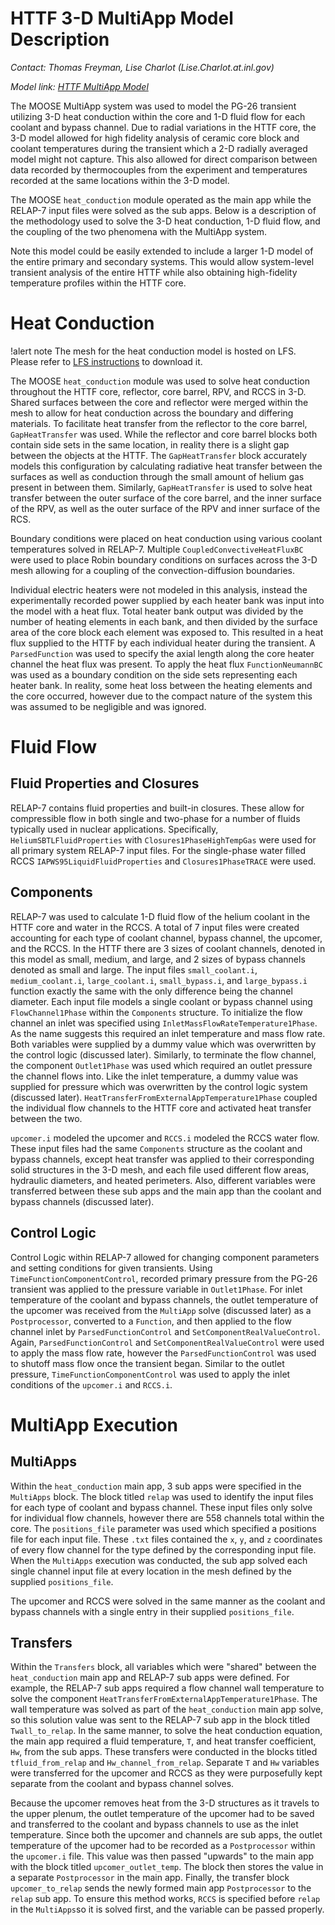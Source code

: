 # HTTF 3-D MultiApp Model Description

*Contact: Thomas Freyman, Lise Charlot (Lise.Charlot.at.inl.gov)*

*Model link: [HTTF MultiApp Model](https://github.com/idaholab/virtual_test_bed/tree/devel/htgr/httf)*

The MOOSE MultiApp system was used to model the PG-26 transient utilizing 3-D heat conduction within the core and 1-D
fluid flow for each coolant and bypass channel. Due to radial variations in the HTTF core, the 3-D model allowed for high fidelity
analysis of ceramic core block and coolant temperatures during the transient which a 2-D radially averaged model might not capture.
This also allowed for direct comparison between data recorded by thermocouples from the experiment and temperatures recorded at the
same locations within the 3-D model.

The MOOSE `heat_conduction` module operated as the main app while the RELAP-7
input files were solved as the sub apps. Below is a description of the methodology used to solve the 3-D heat conduction, 1-D
fluid flow, and the coupling of the two phenomena with the MultiApp system.

Note this model could be easily extended to include a larger 1-D model of the entire primary and secondary systems. This would allow
system-level transient analysis of the entire HTTF while also obtaining high-fidelity temperature profiles within the HTTF core.



# Heat Conduction

!alert note
The mesh for the heat conduction model is hosted on LFS.
Please refer to [LFS instructions](resources/how_to_use_vtb.md#lfs) to download it.

The MOOSE `heat_conduction` module was used to solve heat conduction throughout the HTTF core, reflector, core barrel, RPV, and RCCS
in 3-D. Shared surfaces between the core and reflector were merged within the mesh to allow for heat conduction across the boundary
and differing materials. To facilitate heat transfer from the reflector to the core barrel, `GapHeatTransfer` was used. While the
reflector and core barrel blocks both contain side sets in the same location, in reality there is a slight gap between the objects at
the HTTF. The `GapHeatTransfer` block accurately models this configuration by calculating radiative heat transfer between the
surfaces as well as conduction through the small amount of helium gas present in between them. Similarly, `GapHeatTransfer`
is used to solve heat transfer between the outer surface of the core barrel, and the inner surface of the RPV, as well as the outer
surface of the RPV and inner surface of the RCS.

Boundary conditions were placed on heat conduction using various coolant temperatures solved in RELAP-7. Multiple
`CoupledConvectiveHeatFluxBC` were used to place Robin boundary conditions on surfaces across the 3-D mesh allowing for a coupling
of the convection-diffusion boundaries.

Individual electric heaters were not modeled in this analysis, instead the experimentally recorded power supplied by each
heater bank was input into the model with a heat flux. Total heater bank output was divided by the number of heating
elements in each bank, and then divided by the surface area of the core block each element was exposed to. This resulted in a heat
flux supplied to the HTTF by each individual heater during the transient. A `ParsedFunction` was used to specify the axial length
along the core heater channel the heat flux was present. To apply the heat flux `FunctionNeumannBC` was used as a boundary
condition on the side sets representing each heater bank. In reality, some heat loss between the heating elements and the core
occurred, however due to the compact nature of the system this was assumed to be negligible and was ignored.



# Fluid Flow

## Fluid Properties and Closures

RELAP-7 contains fluid properties and built-in closures. These allow for compressible flow in both single and
two-phase for a number of fluids typically used in nuclear applications. Specifically, `HeliumSBTLFluidProperties` with
`Closures1PhaseHighTempGas` were used for all primary system RELAP-7 input files. For the single-phase water filled RCCS
`IAPWS95LiquidFluidProperties` and `Closures1PhaseTRACE` were used.

## Components

RELAP-7 was used to calculate 1-D fluid flow of the helium coolant in the HTTF core and water in the RCCS. A total of 7
input files were created accounting for each type of coolant channel, bypass channel, the upcomer, and the RCCS. In the HTTF there
are 3 sizes of coolant channels, denoted in this model as small, medium, and large, and 2 sizes of bypass channels denoted as small
and large. The input files `small_coolant.i`, `medium_coolant.i`, `large_coolant.i`, `small_bypass.i`, and `large_bypass.i` function
exactly the same with the only difference being the channel diameter. Each input file models a single coolant or bypass
channel using `FlowChannel1Phase` within the `Components` structure. To initialize the flow channel an inlet was specified using
`InletMassFlowRateTemperature1Phase`. As the name suggests this required an inlet temperature and mass flow rate. Both variables were
supplied by a dummy value which was overwritten by the control logic (discussed later). Similarly, to terminate the flow channel, the
component `Outlet1Phase` was used which required an outlet pressure the channel flows into. Like the inlet temperature, a dummy value
was supplied for pressure which was overwritten by the control logic system (discussed later).
`HeatTransferFromExternalAppTemperature1Phase` coupled the individual flow channels to the HTTF core and activated heat transfer
between the two.

`upcomer.i` modeled the upcomer and `RCCS.i` modeled the RCCS water flow. These input files had the same `Components` structure as
the coolant and bypass channels, except heat transfer was applied to their corresponding solid structures in the 3-D mesh, and
each file used different flow areas, hydraulic diameters, and heated perimeters. Also, different variables were transferred between
these sub apps and the main app than the coolant and bypass channels (discussed later).

## Control Logic

Control Logic within RELAP-7 allowed for changing component parameters and setting conditions for given transients.
Using `TimeFunctionComponentControl`, recorded primary pressure from the PG-26 transient was applied to the pressure variable in
`Outlet1Phase`. For inlet temperature of the coolant and bypass channels, the outlet temperature of the upcomer was received from the
`MultiApp` solve (discussed later) as a `Postprocessor`, converted to a `Function`, and then applied to the flow channel inlet by
`ParsedFunctionControl` and `SetComponentRealValueControl`. Again, `ParsedFunctionControl` and `SetComponentRealValueControl` were
used to apply the mass flow rate, however the `ParsedFunctionControl` was used to shutoff mass flow once the transient began. Similar
to the outlet pressure, `TimeFunctionComponentControl` was used to apply the inlet conditions of the `upcomer.i` and `RCCS.i`.



# MultiApp Execution

## MultiApps

Within the `heat_conduction` main app, 3 sub apps were specified in the `MultiApps` block. The block titled `relap` was used to
identify the input files for each type of coolant and bypass channel. These input files only solve for individual flow channels,
however there are 558 channels total within the core. The `positions_file` parameter was used which specified a
positions file for each input file. These `.txt` files contained the `x`, `y`, and `z` coordinates of every flow channel for the type
defined by the corresponding input file. When the `MultiApps` execution was conducted, the sub app solved each single channel input
file at every location in the mesh defined by the supplied `positions_file`.

The upcomer and RCCS were solved in the same manner as the coolant and bypass channels with a single entry in their supplied
`positions_file`.

## Transfers

Within the `Transfers` block, all variables which were "shared" between the `heat_conduction` main app and RELAP-7 sub
apps were defined. For example, the RELAP-7 sub apps required a flow channel wall temperature to solve the component
`HeatTransferFromExternalAppTemperature1Phase`. The wall temperature was solved as part of the `heat_conduction` main app solve, so
this solution value was sent to the RELAP-7 sub app in the block titled `Twall_to_relap`. In the same manner, to solve the
heat conduction equation, the main app required a fluid temperature, `T`, and heat transfer coefficient, `Hw`, from the sub apps.
These transfers were conducted in the blocks titled `tfluid_from_relap` and `Hw_channel_from_relap`. Separate `T` and `Hw` variables were
transferred for the upcomer and RCCS as they were purposefully kept separate from the coolant and bypass channel solves.

Because the upcomer removes heat from the 3-D structures as it travels to the upper plenum, the outlet temperature of the upcomer had
to be saved and transferred to the coolant and bypass channels to use as the inlet temperature. Since both the upcomer and channels
are sub apps, the outlet temperature of the upcomer had to be recorded as a `Postprocessor` within the `upcomer.i` file. This value
was then passed "upwards" to the main app with the block titled `upcomer_outlet_temp`. The block then stores the value in a separate
`Postprocessor` in the main app. Finally, the transfer block `upcomer_to_relap` sends the newly formed main app `Postprocessor` to the
`relap` sub app. To ensure this method works, `RCCS` is specified before `relap` in the `MultiApps`so it is solved first, and the
variable can be passed properly.

